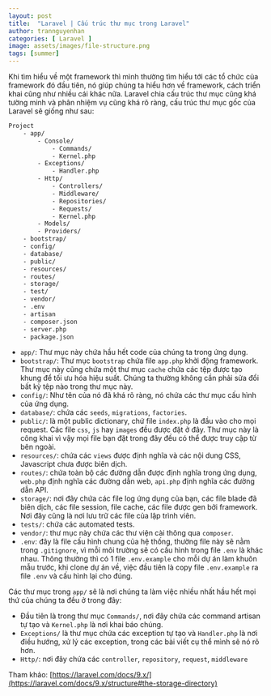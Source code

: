 ```yaml
---
layout: post
title:  "Laravel | Cấu trúc thư mục trong Laravel"
author: trannguyenhan
categories: [ Laravel ]
image: assets/images/file-structure.png
tags: [summer]
---
```

Khi tìm hiểu về một framework thì mình thường tìm hiểu tới các tổ chức của framework đó đầu tiên, nó giúp chúng ta hiểu hơn về framework, cách triển khai cũng như nhiều cái khác nữa. Laravel chia cấu trúc thư mục cũng khá tường minh và phân nhiệm vụ cũng khá rõ ràng, cấu trúc thư mục gốc của Laravel sẽ giống như sau:

```bash
Project
    - app/
        - Console/
            - Commands/
            - Kernel.php
        - Exceptions/
            - Handler.php
        - Http/
            - Controllers/
            - Middleware/
            - Repositories/
            - Requests/
            - Kernel.php
        - Models/
        - Providers/
    - bootstrap/
    - config/
    - database/
    - public/
    - resources/
    - routes/
    - storage/
    - test/
    - vendor/
    - .env
    - artisan
    - composer.json
    - server.php
    - package.json
```

- `app/`: Thư mục này chứa hầu hết code của chúng ta trong ứng dụng.
- `bootstrap/`: Thư mục `bootstrap` chứa file `app.php` khởi động framework. Thư mục này cũng chứa một thư mục `cache` chứa các tệp được tạo khung để tối ưu hóa hiệu suất. Chúng ta thường không cần phải sửa đổi bất kỳ tệp nào trong thư mục này.
- `config/`: Như tên của nó đã khá rõ ràng, nó chứa các thư mục cấu hình của ứng dụng.
- `database/`: chứa các `seeds`, `migrations`, `factories`.
- `public/`: là một public dictionary, chứ file `index.php` là đầu vào cho mọi request. Các file `css`, `js` hay `images` đều được đặt ở đây. Thư mục này là công khai vì vậy mọi file bạn đặt trong đây đều có thể được truy cập từ bên ngoài.
- `resources/`: chứa các `views` được định nghĩa và các nội dung CSS, Javascript chưa được biên dịch.
- `routes/`: chứa toàn bộ các đường dẫn được định nghĩa trong ứng dụng, `web.php` định nghĩa các đường dẫn web, `api.php` định nghĩa các đường dẫn API.
- `storage/`: nơi đây chứa các file log ứng dụng của bạn, các file blade đã biên dịch, các file session, file cache, các file được gen bởi framework. Nơi đây cũng là nơi lưu trữ các file của lập trình viên.
- `tests/`: chứa các automated tests.
- `vendor/`: thư mục này chứa các thư viện cài thông qua `composer`.
- `.env`: đây là file cấu hình chung của hệ thống, thường file này sẽ nằm trong `.gitignore`, vì mỗi môi trường sẽ có cấu hình trong file `.env` là khác nhau. Thông thường thì có 1 file `.env.example` cho mỗi dự án làm khuôn mẫu trước, khi clone dự án về, việc đầu tiên là copy file `.env.example` ra file `.env` và cấu hình lại cho đúng.

Các thư mục trong `app/` sẽ là nơi chúng ta làm việc nhiều nhất hầu hết mọi thứ của chúng ta đều ở trong đây: 

- Đầu tiên là trong thư mục `Commands/`, nơi đây chứa các command artisan tự tạo và `Kernel.php` là nơi khai báo chúng.
- `Exceptions/` là thư mục chứa các exception tự tạo và `Handler.php` là nơi điều hướng, xử lý các exception, trong các bài viết cụ thể mình sẽ nó rõ hơn.
- `Http/`: nơi đây chứa các `controller`, `repository`, `request`, `middleware`

Tham khảo: [https://laravel.com/docs/9.x/](https://laravel.com/docs/9.x/structure#the-storage-directory)